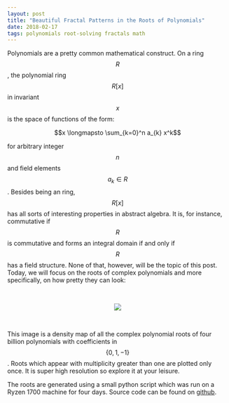 ```yaml
---
layout: post
title: "Beautiful Fractal Patterns in the Roots of Polynomials"
date: 2018-02-17
tags: polynomials root-solving fractals math
---
```


Polynomials are a pretty common mathematical construct. On a ring $$R$$, the polynomial ring $$R[x]$$ in invariant $$x$$ is the space of functions of the form:

  $$x \longmapsto \sum_{k=0}^n a_{k} x^k$$

for arbitrary integer $$n$$ and field elements $$a_k \in R$$. Besides being an ring, $$R[x]$$ has all sorts of interesting properties in abstract algebra. It is, for instance, commutative if $$R$$ is commutative and forms an integral domain if and only if $$R$$ has a field structure. None of that, however, will be the topic of this post. Today, we will focus on the roots of complex polynomials and more specifically, on how pretty they can look:

<br>
<p align="center">
  <a href="https://frankwang95.github.io/assets/polynomial_roots_full.jpg" class="no-hov">
  <img src="https://frankwang95.github.io/assets/polynomial_roots.jpg">
  </a>
</p>
<br>

This image is a density map of all the complex polynomial roots of four billion polynomials with coefficients in $$\{0, 1, -1\}$$. Roots which appear with multiplicity greater than one are plotted only once. It is super high resolution so explore it at your leisure.

The roots are generated using a small python script which was run on a Ryzen 1700 machine for four days. Source code can be found on [github](https://github.com/frankwang95/polynomials).
